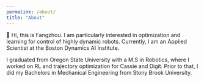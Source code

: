 ```yaml
---
permalink: /about/
title: "About"
---
```


:wave: Hi, this is Fangzhou. I am particularly interested in optimization and learning for control of highly dynamic robots. Currently, I am an Applied Scientist at the Boston Dynamics AI Institute.

I graduated from Oregon State University with a M.S in Robotics, where I worked on RL and trajectory optimization for Cassie and Digit. Prior to that, I did my Bachelors in Mechanical Engineering from Stony Brook University.






